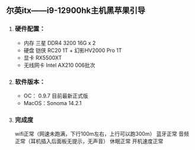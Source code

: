 ## 尔英itx——i9-12900hk主机黑苹果引导 
1. ### 硬件配置：
   - 内存 三星 DDR4 3200 16G x 2
   - 硬盘 铠侠 RC20 1T + 幻影HV2000 Pro 1T
   - 显卡 RX5500XT
   - 无线网卡 Intel AX210 006批次
     
3. ### 软件版本：
   - OC： 0.9.7 目前最新正式版
   - MacOS：Sonoma 14.2.1
  
4. ### 完成度
   wifi正常（网速未跑满，下行100m左右，上行可以跑300m）
   蓝牙正常
   音频正常（耳机插入后面板无提示，无声音）
   休眠正常
   开机速度正常
